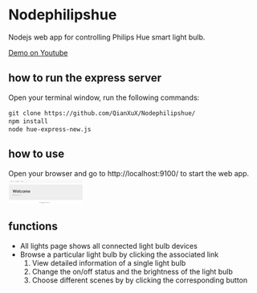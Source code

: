 # Nodephilipshue
Nodejs web app for controlling Philips Hue smart light bulb.

[Demo on Youtube](https://www.youtube.com/watch?v=D3yi0Y2WkGA)

## how to run the express server
Open your terminal window, run the following commands:
```
git clone https://github.com/QianXuX/Nodephilipshue/
npm install
node hue-express-new.js
```

## how to use
Open your browser and go to http://localhost:9100/ to start the web app.
<img src="home.png" alt="web app home" width="150">

## functions
- All lights page shows all connected light bulb devices 
- Browse a particular light bulb by clicking the associated link 
  1. View detailed information of a single light bulb
  2. Change the on/off status and the brightness of the light bulb
  3. Choose different scenes by by clicking the corresponding button
